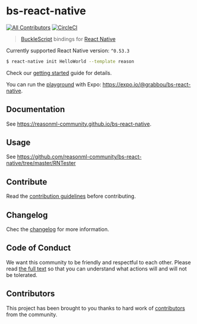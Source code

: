 # bs-react-native

[![All Contributors](https://img.shields.io/badge/all_contributors-53-orange.svg?style=flat-square)](./CONTRIBUTORS.md)
[![CircleCI](https://circleci.com/gh/reasonml-community/bs-react-native/tree/master.svg?style=svg)](https://circleci.com/gh/reasonml-community/bs-react-native/tree/master)

> [BuckleScript](https://github.com/bucklescript/bucklescript) bindings for [React Native](https://github.com/facebook/react-native)

Currently supported React Native version: `^0.53.3`

```bash
$ react-native init HelloWorld --template reason
```

Check our [getting started](https://reasonml-community.github.io/bs-react-native/BsReactNative/gettingstarted.html) guide for details.

You can run the [playground](./example) with Expo: https://expo.io/@grabbou/bs-react-native.

## Documentation

See https://reasonml-community.github.io/bs-react-native.

## Usage

See https://github.com/reasonml-community/bs-react-native/tree/master/RNTester

## Contribute

Read the [contribution guidelines](./CONTRIBUTING.md) before contributing.

## Changelog

Chec the [changelog](./CHANGELOG.md) for more information.

## Code of Conduct

We want this community to be friendly and respectful to each other. Please read [the full text](/CODE_OF_CONDUCT.md) so that you can understand what actions will and will not be tolerated.

## Contributors

This project has been brought to you thanks to hard work of [contributors](./CONTRIBUTORS.md) from the community.
